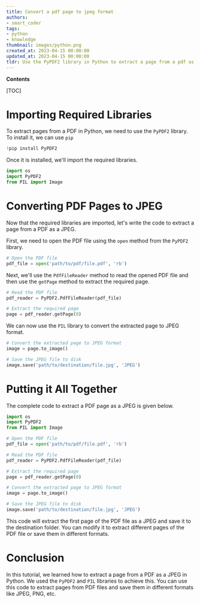 ```yaml
---
title: Convert a pdf page to jpeg format
authors:
- smart_coder
tags:
- python
- knowledge
thumbnail: images/python.png
created_at: 2023-04-15 00:00:00
updated_at: 2023-04-15 00:00:00
tldr: Use the PyPDF2 library in Python to extract a page from a pdf as a jpeg.
---
```


**Contents**

[TOC]

# Importing Required Libraries

To extract pages from a PDF in Python, we need to use the `PyPDF2` library. To install it, we can use `pip`

```python
!pip install PyPDF2
```

Once it is installed, we'll import the required libraries.

```python
import os
import PyPDF2
from PIL import Image
```

# Converting PDF Pages to JPEG

Now that the required libraries are imported, let's write the code to extract a page from a PDF as a JPEG. 

First, we need to open the PDF file using the `open` method from the `PyPDF2` library.

```python
# Open the PDF file
pdf_file = open('path/to/pdf/file.pdf', 'rb')
```

Next, we'll use the `PdfFileReader` method to read the opened PDF file and then use the `getPage` method to extract the required page.

```python
# Read the PDF file
pdf_reader = PyPDF2.PdfFileReader(pdf_file)

# Extract the required page
page = pdf_reader.getPage(0)
```

We can now use the `PIL` library to convert the extracted page to JPEG format.

```python
# Convert the extracted page to JPEG format
image = page.to_image()

# Save the JPEG file to disk
image.save('path/to/destination/file.jpg', 'JPEG')
```

# Putting it All Together

The complete code to extract a PDF page as a JPEG is given below.

```python
import os
import PyPDF2
from PIL import Image

# Open the PDF file
pdf_file = open('path/to/pdf/file.pdf', 'rb')

# Read the PDF file
pdf_reader = PyPDF2.PdfFileReader(pdf_file)

# Extract the required page
page = pdf_reader.getPage(0)

# Convert the extracted page to JPEG format
image = page.to_image()

# Save the JPEG file to disk
image.save('path/to/destination/file.jpg', 'JPEG')
```

This code will extract the first page of the PDF file as a JPEG and save it to the destination folder. You can modify it to extract different pages of the PDF file or save them in different formats.

# Conclusion

In this tutorial, we learned how to extract a page from a PDF as a JPEG in Python. We used the `PyPDF2` and `PIL` libraries to achieve this. You can use this code to extract pages from PDF files and save them in different formats like JPEG, PNG, etc.
